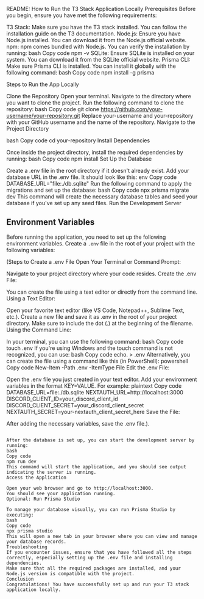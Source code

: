 README: How to Run the T3 Stack Application Locally
Prerequisites
Before you begin, ensure you have met the following requirements:

T3 Stack: Make sure you have the T3 stack installed. You can follow the installation guide on the T3 documentation.
Node.js: Ensure you have Node.js installed. You can download it from the Node.js official website.
npm: npm comes bundled with Node.js. You can verify the installation by running:
bash
Copy code
npm -v
SQLite: Ensure SQLite is installed on your system. You can download it from the SQLite official website.
Prisma CLI: Make sure Prisma CLI is installed. You can install it globally with the following command:
bash
Copy code
npm install -g prisma

Steps to Run the App Locally

Clone the Repository
Open your terminal.
Navigate to the directory where you want to clone the project.
Run the following command to clone the repository:
bash
Copy code
git clone https://github.com/your-username/your-repository.git
Replace your-username and your-repository with your GitHub username and the name of the repository.
Navigate to the Project Directory

bash
Copy code
cd your-repository
Install Dependencies

Once inside the project directory, install the required dependencies by running:
bash
Copy code
npm install
Set Up the Database

Create a .env file in the root directory if it doesn't already exist.
Add your database URL in the .env file. It should look like this:
env
Copy code
DATABASE_URL="file:./db.sqlite"
Run the following command to apply the migrations and set up the database:
bash
Copy code
npx prisma migrate dev
This command will create the necessary database tables and seed your database if you've set up any seed files.
Run the Development Server

## Environment Variables

Before running the application, you need to set up the following environment variables. Create a `.env` file in the root of your project with the following variables:

(Steps to Create a .env File
Open Your Terminal or Command Prompt:

Navigate to your project directory where your code resides.
Create the .env File:

You can create the file using a text editor or directly from the command line.
Using a Text Editor:

Open your favorite text editor (like VS Code, Notepad++, Sublime Text, etc.).
Create a new file and save it as .env in the root of your project directory. Make sure to include the dot (.) at the beginning of the filename.
Using the Command Line:

In your terminal, you can use the following command:
bash
Copy code
touch .env
If you're using Windows and the touch command is not recognized, you can use:
bash
Copy code
echo. > .env
Alternatively, you can create the file using a command like this (in PowerShell):
powershell
Copy code
New-Item -Path .env -ItemType File
Edit the .env File:

Open the .env file you just created in your text editor.
Add your environment variables in the format KEY=VALUE. For example:
plaintext
Copy code
DATABASE_URL=file:./db.sqlite
NEXTAUTH_URL=http://localhost:3000
DISCORD_CLIENT_ID=your_discord_client_id
DISCORD_CLIENT_SECRET=your_discord_client_secret
NEXTAUTH_SECRET=your-nextauth_client_secret_here
Save the File:

After adding the necessary variables, save the .env file.).

```plaintext

After the database is set up, you can start the development server by running:
bash
Copy code
npm run dev
This command will start the application, and you should see output indicating the server is running.
Access the Application

Open your web browser and go to http://localhost:3000.
You should see your application running.
Optional: Run Prisma Studio

To manage your database visually, you can run Prisma Studio by executing:
bash
Copy code
npx prisma studio
This will open a new tab in your browser where you can view and manage your database records.
Troubleshooting
If you encounter issues, ensure that you have followed all the steps correctly, especially setting up the .env file and installing dependencies.
Make sure that all the required packages are installed, and your Node.js version is compatible with the project.
Conclusion
Congratulations! You have successfully set up and run your T3 stack application locally. 

